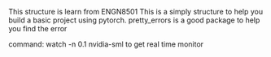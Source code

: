 
This structure is learn from ENGN8501
This is a simply structure to help you build a basic project using pytorch.
pretty_errors is a good package to help you find the error

command: watch -n 0.1 nvidia-sml to get real time monitor
